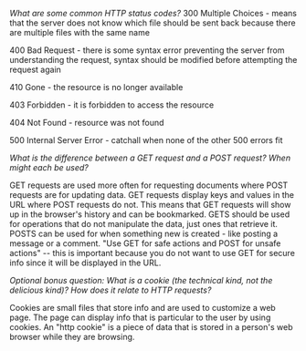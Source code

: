 *What are some common HTTP status codes?*
300 Multiple Choices - means that the server does not know which file should be sent back because there are multiple files with the same name

400 Bad Request - there is some syntax error preventing the server from understanding the request, syntax should be modified before attempting the request again 

410 Gone - the resource is no longer available 

403 Forbidden - it is forbidden to access the resource 

404 Not Found - resource was not found 

500 Internal Server Error - catchall when none of the other 500 errors fit 

*What is the difference between a GET request and a POST request? When might each be used?*

GET requests are used more often for requesting documents where POST requests are for updating data. GET requests display keys and values in the URL where POST requests do not. This means that GET requests will show up in the browser's history and can be bookmarked. GETS should be used for operations that do not manipulate the data, just ones that retrieve it. POSTS can be used for when something new is created - like posting a message or a comment. "Use GET for safe actions and POST for unsafe actions" -- this is important because you do not want to use GET for secure info since it will be displayed in the URL. 

*Optional bonus question: What is a cookie (the technical kind, not the delicious kind)? How does it relate to HTTP requests?*

Cookies are small files that store info and are used to customize a web page. The page can display info that is particular to the user by using cookies. An "http cookie" is a piece of data that is stored in a person's web browser while they are browsing. 